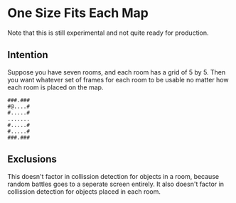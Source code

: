 # One Size Fits Each Map
Note that this is still experimental and not quite ready for production.

## Intention
Suppose you have seven rooms, and each room has a grid of 5 by 5. Then you want whatever set of frames for each room to be usable no matter how each room is placed on the map.

~~~
###.###
#@....#
#.....#
.......
#.....#
#.....#
###.###
~~~

## Exclusions
This doesn't factor in collission detection for objects in a room, because random battles goes to a seperate screen entirely. It also doesn't factor in collission detection for objects placed in each room.
